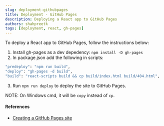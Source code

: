 ```yaml
---
slug: deployment-githubpages
title: Deployment - GitHub Pages
description: Deploying a React app to GitHub Pages
authors: shahpreetk
tags: [deployment, react, gh-pages]
---
```


To deploy a React app to GitHub Pages, follow the instructions below:
<!-- truncate -->
1. Install gh-pages as a dev depedency: ```npm install -D gh-pages```
2. In package.json add the following in scripts:
```sh
"predeploy": "npm run build",
"deploy": "gh-pages -d build",
"build": "react-scripts build && cp build/index.html build/404.html",
```
3. Run ```npm run deploy``` to deploy the site to GitHub Pages.

NOTE: On Windows cmd, it will be ```copy``` instead of ```cp```.

#### References
- [Creating a GitHub Pages site](https://docs.github.com/en/pages/getting-started-with-github-pages/creating-a-github-pages-site)